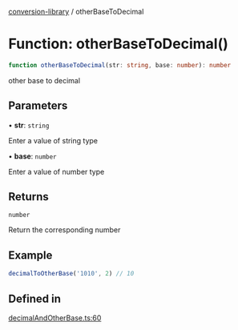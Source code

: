 [conversion-library](../index.md) / otherBaseToDecimal

# Function: otherBaseToDecimal()

```ts
function otherBaseToDecimal(str: string, base: number): number
```

other base to decimal

## Parameters

• **str**: `string`

Enter a value of string type

• **base**: `number`

Enter a value of number type

## Returns

`number`

Return the corresponding number

## Example

```ts
decimalToOtherBase('1010', 2) // 10
```

## Defined in

[decimalAndOtherBase.ts:60](https://github.com/fxss5201/conversion-library/blob/7986b4281d32fb392b20396e877bb0afeec7e5dc/lib/decimal-conversion/decimalAndOtherBase.ts#L60)
